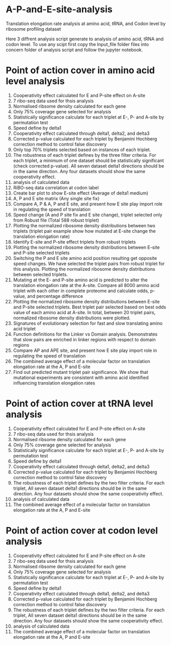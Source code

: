 # A-P-and-E-site-analysis
Translation elongation rate analysis at amino acid, tRNA, and Codon level by ribosome profiling dataset

Here 3 diffrent analysis script generate to analysis of amino acid, tRNA and codon level.
To use any scipt first copy the Input_file folder files into concern folder of analysis script and follow the jupyter notebook.

# Point of action cover in amino acid level analysis
1. Cooperativity effect calculated for E and P-site effect on A-site
2. 7 ribo-seq data used for thsis analysis
3. Normalised ribsome density calculated for each gene
4. Only 75% coverage gene selected for analysis
5. Statistically significance calculate for each triplet at E-, P- and A-site by permutation test
6. Speed define by delta1
7. Cooperativity effect calculated through delta1, delta2, and delta3
8. Corrected p-value calculated for each triplet by Benjamini Hochberg correction method to control false discovery
9. Only top 70% triplets selected based on instances of each triplet.
10. The robustness of each triplet defines by the three filter criteria. For each triplet, a minimum of one dataset should be statistically significant (check corrected p-value). All seven dataset delta1 directions should be in the same direction. Any four datasets should show the same cooperativity effect.
11. analysis of calculated data
12. RiBO-seq data correlation at codon label
13. Create bar plot to show E-site effect (Average of delta1 medium)
14. A, P and E site matrix (Any single site fix)
15. Compare A, P & A, P and E site, and present how E site play import role in regulating the speed of translation
16. Speed change (A and P site fix and E site change), triplet selected only from Robust file (Total 588 robust triplet)
17. Plotting the normalized ribosome density distributions between two triplets (triplet pair example show how mutated at E-site change the translation elongation rate)
18. Identify E-site and P-site effect triplets from robust triplets
19. Plotting the normalized ribosome density distributions between E-site and P-site selected triplets
20. Switching the P and E site amino acid position resulting get opposite speed changes. We have selected the triplet pairs from robust triplet for this analysis. Plotting the normalized ribosome density distributions between selected triplets.
21. Mutating at the E- and P-site amino acid is predicted to alter the translation elongation rate at the A-site. Compare all 8000 amino acid triplet with each other in complete proteome and calculate odds, p-value, and percentage difference
22. Plotting the normalized ribosome density distributions between E-site and P-site selected triplets. Best triplet pair selected based on best odds value of each amino acid at A-site. In total, between 20 triplet pairs, normalized ribosome density distributions were plotted. 
23. Signatures of evolutionary selection for fast and slow translating amino acid triplet
24. Function definitions for the Linker vs Domain analysis. Demonstrates that slow pairs are enriched in linker regions with respect to domain regions
25. Compare AP and APE site, and present how E site play import role in regulating the speed of translation
26. The combined average effect of a molecular factor on translation elongation rate at the A, P and E-site
27. Find out predicted mutant triplet pair significance. We show that mutational experiments are consistent with amino acid identified influencing translation elongation rates



# Point of action cover at tRNA level analysis
1. Cooperativity effect calculated for E and P-site effect on A-site
2. 7 ribo-seq data used for thsis analysis
3. Normalised ribsome density calculated for each gene
4. Only 75% coverage gene selected for analysis
5. Statistically significance calculate for each triplet at E-, P- and A-site by permutation test
6. Speed define by delta1
7. Cooperativity effect calculated through delta1, delta2, and delta3
8. Corrected p-value calculated for each triplet by Benjamini Hochberg correction method to control false discovery
10. The robustness of each triplet defines by the two filter criteria. For each triplet, All seven dataset delta1 directions should be in the same direction. Any four datasets should show the same cooperativity effect.
11. analysis of calculated data
12. The combined average effect of a molecular factor on translation elongation rate at the A, P and E-site


# Point of action cover at codon level analysis
1. Cooperativity effect calculated for E and P-site effect on A-site
2. 7 ribo-seq data used for thsis analysis
3. Normalised ribsome density calculated for each gene
4. Only 75% coverage gene selected for analysis
5. Statistically significance calculate for each triplet at E-, P- and A-site by permutation test
6. Speed define by delta1
7. Cooperativity effect calculated through delta1, delta2, and delta3
8. Corrected p-value calculated for each triplet by Benjamini Hochberg correction method to control false discovery
10. The robustness of each triplet defines by the two filter criteria. For each triplet, All seven dataset delta1 directions should be in the same direction. Any four datasets should show the same cooperativity effect.
11. analysis of calculated data
12. The combined average effect of a molecular factor on translation elongation rate at the A, P and E-site

